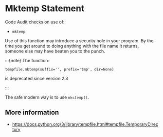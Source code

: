 # Mktemp Statement

Code Audit checks on use of:
* `mktemp`

Use of this function may introduce a security hole in your program. By the time you get around to doing anything with the file name it returns, someone else may have beaten you to the punch. 

:::{note} 
The function:
```
tempfile.mktemp(suffix='', prefix='tmp', dir=None)
```
is deprecated since version 2.3

:::

The safe modern way is to use `mkstemp()`.

## More information

* https://docs.python.org/3/library/tempfile.html#tempfile.TemporaryDirectory 